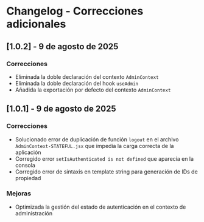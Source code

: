 # Changelog - Correcciones adicionales

## [1.0.2] - 9 de agosto de 2025

### Correcciones
- Eliminada la doble declaración del contexto `AdminContext`
- Eliminada la doble declaración del hook `useAdmin`
- Añadida la exportación por defecto del contexto `AdminContext`

## [1.0.1] - 9 de agosto de 2025

### Correcciones
- Solucionado error de duplicación de función `logout` en el archivo `AdminContext-STATEFUL.jsx` que impedía la carga correcta de la aplicación
- Corregido error `setIsAuthenticated is not defined` que aparecía en la consola
- Corregido error de sintaxis en template string para generación de IDs de propiedad

### Mejoras
- Optimizada la gestión del estado de autenticación en el contexto de administración
